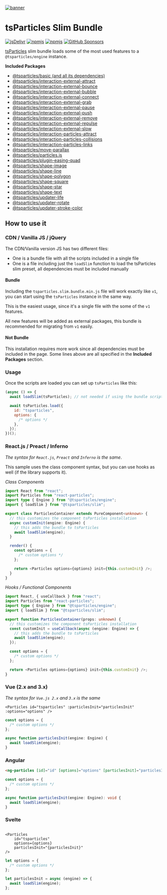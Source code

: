 [![banner](https://particles.js.org/images/banner2.png)](https://particles.js.org)

# tsParticles Slim Bundle

[![jsDelivr](https://data.jsdelivr.com/v1/package/npm/@tsparticles/slim/badge)](https://www.jsdelivr.com/package/npm/@tsparticles/slim) [![npmjs](https://badge.fury.io/js/@tsparticles/slim.svg)](https://www.npmjs.com/package/@tsparticles/slim) [![npmjs](https://img.shields.io/npm/dt/@tsparticles/slim)](https://www.npmjs.com/package/@tsparticles/slim) [![GitHub Sponsors](https://img.shields.io/github/sponsors/matteobruni)](https://github.com/sponsors/matteobruni)

[tsParticles](https://github.com/tsparticles/tsparticles) slim bundle loads some of the most used features to
a `@tsparticles/engine` instance.

**Included Packages**

- [@tsparticles/basic (and all its dependencies)](https://github.com/tsparticles/tsparticles/tree/main/bundles/basic)
- [@tsparticles/interaction-external-attract](https://github.com/tsparticles/tsparticles/tree/main/interactions/external/attract)
- [@tsparticles/interaction-external-bounce](https://github.com/tsparticles/tsparticles/tree/main/interactions/external/bounce)
- [@tsparticles/interaction-external-bubble](https://github.com/tsparticles/tsparticles/tree/main/interactions/external/bubble)
- [@tsparticles/interaction-external-connect](https://github.com/tsparticles/tsparticles/tree/main/interactions/external/connect)
- [@tsparticles/interaction-external-grab](https://github.com/tsparticles/tsparticles/tree/main/interactions/external/grab)
- [@tsparticles/interaction-external-pause](https://github.com/tsparticles/tsparticles/tree/main/interactions/external/pause)
- [@tsparticles/interaction-external-push](https://github.com/tsparticles/tsparticles/tree/main/interactions/external/push)
- [@tsparticles/interaction-external-remove](https://github.com/tsparticles/tsparticles/tree/main/interactions/external/remove)
- [@tsparticles/interaction-external-repulse](https://github.com/tsparticles/tsparticles/tree/main/interactions/external/repulse)
- [@tsparticles/interaction-external-slow](https://github.com/tsparticles/tsparticles/tree/main/interactions/external/slow)
- [@tsparticles/interaction-particles-attract](https://github.com/tsparticles/tsparticles/tree/main/interactions/particles/attract)
- [@tsparticles/interaction-particles-collisions](https://github.com/tsparticles/tsparticles/tree/main/interactions/particles/collisions)
- [@tsparticles/interaction-particles-links](https://github.com/tsparticles/tsparticles/tree/main/interactions/particles/links)
- [@tsparticles/move-parallax](https://github.com/tsparticles/tsparticles/tree/main/move/parallax)
- [@tsparticles/particles.js](https://github.com/tsparticles/tsparticles/tree/main/bundles/pjs)
- [@tsparticles/plugin-easing-quad](https://github.com/tsparticles/tsparticles/tree/main/plugins/easings/quad)
- [@tsparticles/shape-image](https://github.com/tsparticles/tsparticles/tree/main/shapes/image)
- [@tsparticles/shape-line](https://github.com/tsparticles/tsparticles/tree/main/shapes/line)
- [@tsparticles/shape-polygon](https://github.com/tsparticles/tsparticles/tree/main/shapes/polygon)
- [@tsparticles/shape-square](https://github.com/tsparticles/tsparticles/tree/main/shapes/square)
- [@tsparticles/shape-star](https://github.com/tsparticles/tsparticles/tree/main/shapes/star)
- [@tsparticles/shape-text](https://github.com/tsparticles/tsparticles/tree/main/shapes/text)
- [@tsparticles/updater-life](https://github.com/tsparticles/tsparticles/tree/main/updaters/life)
- [@tsparticles/updater-rotate](https://github.com/tsparticles/tsparticles/tree/main/updaters/rotate)
- [@tsparticles/updater-stroke-color](https://github.com/tsparticles/tsparticles/tree/main/updaters/strokeColor)

## How to use it

### CDN / Vanilla JS / jQuery

The CDN/Vanilla version JS has two different files:

- One is a bundle file with all the scripts included in a single file
- One is a file including just the `loadSlim` function to load the tsParticles slim preset, all dependencies must be
  included manually

#### Bundle

Including the `tsparticles.slim.bundle.min.js` file will work exactly like `v1`, you can start using the `tsParticles`
instance in the same way.

This is the easiest usage, since it's a single file with the some of the `v1` features.

All new features will be added as external packages, this bundle is recommended for migrating from `v1` easily.

#### Not Bundle

This installation requires more work since all dependencies must be included in the page. Some lines above are all
specified in the **Included Packages** section.

### Usage

Once the scripts are loaded you can set up `tsParticles` like this:

```javascript
(async () => {
  await loadSlim(tsParticles); // not needed if using the bundle script, required for any other installation

  await tsParticles.load({
    id: "tsparticles",
    options: {
      /* options */
    },
  });
})();
```

### React.js / Preact / Inferno

_The syntax for `React.js`, `Preact` and `Inferno` is the same_.

This sample uses the class component syntax, but you can use hooks as well (if the library supports it).

_Class Components_

```typescript jsx
import React from "react";
import Particles from "react-particles";
import type { Engine } from "@tsparticles/engine";
import { loadSlim } from "@tsparticles/slim";

export class ParticlesContainer extends PureComponent<unknown> {
  // this customizes the component tsParticles installation
  async customInit(engine: Engine) {
    // this adds the bundle to tsParticles
    await loadSlim(engine);
  }

  render() {
    const options = {
      /* custom options */
    };

    return <Particles options={options} init={this.customInit} />;
  }
}
```

_Hooks / Functional Components_

```typescript jsx
import React, { useCallback } from "react";
import Particles from "react-particles";
import type { Engine } from "@tsparticles/engine";
import { loadSlim } from "@tsparticles/slim";

export function ParticlesContainer(props: unknown) {
  // this customizes the component tsParticles installation
  const customInit = useCallback(async (engine: Engine) => {
    // this adds the bundle to tsParticles
    await loadSlim(engine);
  });

  const options = {
    /* custom options */
  };

  return <Particles options={options} init={this.customInit} />;
}
```

### Vue (2.x and 3.x)

_The syntax for `Vue.js 2.x` and `3.x` is the same_

```vue
<Particles id="tsparticles" :particlesInit="particlesInit" :options="options" />
```

```js
const options = {
  /* custom options */
};

async function particlesInit(engine: Engine) {
  await loadSlim(engine);
}
```

### Angular

```html
<ng-particles [id]="id" [options]="options" [particlesInit]="particlesInit"></ng-particles>
```

```ts
const options = {
  /* custom options */
};

async function particlesInit(engine: Engine): void {
  await loadSlim(engine);
}
```

### Svelte

```sveltehtml

<Particles
    id="tsparticles"
    options={options}
    particlesInit="{particlesInit}"
/>
```

```js
let options = {
  /* custom options */
};

let particlesInit = async (engine) => {
  await loadSlim(engine);
};
```
